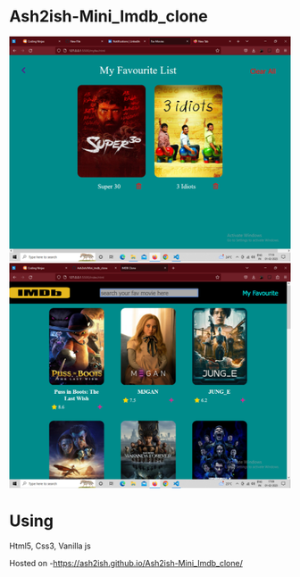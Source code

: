 # Ash2ish-Mini_Imdb_clone

![](fav.png)
![](view.png)

# Using
Html5, Css3, Vanilla js

Hosted on -https://ash2ish.github.io/Ash2ish-Mini_Imdb_clone/
